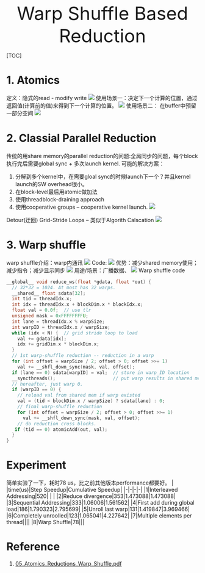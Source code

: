 <div align='center' ><font size='70'>Warp Shuffle Based Reduction</font></div>

[TOC]

# 1. Atomics
定义：隐式的read - modify write
![](figures/atomics_to_the_rescue.png)
使用场景一：决定下一个计算的位置，通过返回值(计算前的值)来得到下一个计算的位置。
![](figures/atomic_tips_and_tricks.png)
使用场景二： 在buffer中预留一部分空间
![](figures/atomic_tips_and_tricks_1.png)

# 2. Classial Parallel Reduction

传统的用share memory的parallel reduction的问题:全局同步的问题，每个block执行完后需要global sync + 多次launch kernel.
可能的解决方案：
1. 分解到多个kernel中，在需要gloal sync的时候launch下一个？并且kernel launch的SW overhead很小。
2. 在block-level最后用atomic做加法
3. 使用threadblock-draining approach
4. 使用cooperative groups – cooperative kernel launch.
![](figures/problem_Global_sync.png)

Detour(迂回) Grid-Stride Loops – 类似于Algorith Calscation
![](figures/detour_Grid_stride_loops.png)

# 3. Warp shuffle
warp shuffle介绍：warp内通讯
![](figures/introducing_warp_shuffle.png)
Code:
![](figures/warp_shuffle_code.png)
优势：减少shared memory使用；减少指令；减少显示同步
![](figures/warp_shuffle_benefits.png)
用途/场景：广播数据、
![](figures/warp_shuffle_tips_and_tricks.png)
Warp shuffle code
```cpp
__global__ void reduce_ws(float *gdata, float *out) {
  // 32*32 = 1024. At most has 32 warps.
  __shared__ float sdata[32];
  int tid = threadIdx.x;
  int idx = threadIdx.x + blockDim.x * blockIdx.x;
  float val = 0.0f;  // use tlr
  unsigned mask = 0xFFFFFFFFU;
  int lane = threadIdx.x % warpSize;
  int warpID = threadIdx.x / warpSize;
  while (idx < N) {  // grid stride loop to load
    val += gdata[idx];
    idx += gridDim.x * blockDim.x;
  }
  // 1st warp-shuffle reduction -- reduction in a warp
  for (int offset = warpSize / 2; offset > 0; offset >>= 1)
    val += __shfl_down_sync(mask, val, offset);
  if (lane == 0) sdata[warpID] = val;  // store in warp_ID location
  __syncthreads();                     // put warp results in shared mem
  // hereafter, just warp 0.
  if (warpID == 0) {
    // reload val from shared mem if warp existed
    val = (tid < blockDim.x / warpSize) ? sdata[lane] : 0;
    // final warp-shuffle reduction
    for (int offset = warpSize / 2; offset > 0; offset >>= 1)
      val += __shfl_down_sync(mask, val, offset);
    // do reduction cross blocks.
   if (tid == 0) atomicAdd(out, val);
  }
}
```

# Experiment

简单实验了一下，耗时78 us，比之前其他版本performance都要好。
| |time(us)|Step Speedup|Cumulative Speedup|
|-|-|-|-|
|1|Interleaved Addressing|520| | |
|2|Reduce divergence|353|1.473088|1.473088|
|3|Sequential Addressing|333|1.06006|1.561562|
|4|First add during global load|186|1.790323|2.795699|
|5|Unroll last warp|131|1.419847|3.969466|
|6|Completely unroolled|123|1.065041|4.227642|
|7|Multiple elements per thread||||
|8|Warp Shuffle|78|||

# Reference
1. [05_Atomics_Reductions_Warp_Shuffle.pdf](https://www.olcf.ornl.gov/wp-content/uploads/2019/12/05_Atomics_Reductions_Warp_Shuffle.pdf)
